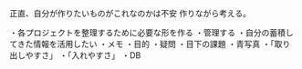 正直、自分が作りたいものがこれなのかは不安
作りながら考える。

・各プロジェクトを整理するために必要な形を作る
・管理する
・自分の蓄積してきた情報を活用したい
・メモ
・目的
・疑問
・目下の課題
・青写真
・「取り出しやすさ」
・「入れやすさ」
・DB
